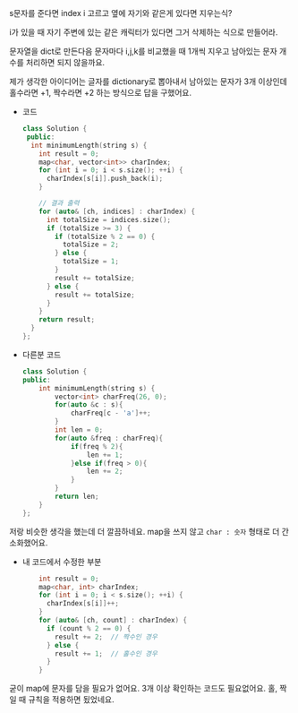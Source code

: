 s문자를 준다면 index i 고르고 옆에 자기와 같은게 있다면 지우는식?

i가 있을 때 자기 주변에 있는 같은 캐릭터가 있다면 그거 삭제하는 식으로 만들어라.

문자열을 dict로 만든다음 문자마다 i,j,k를 비교했을 때 1개씩 지우고 남아있는 문자 개수를 처리하면 되지 않을까요.

제가 생각한 아이디어는 글자를 dictionary로 뽑아내서 남아있는 문자가 3개 이상인데 홀수라면 +1, 짝수라면 +2 하는 방식으로 답을 구했어요.

- 코드
    
    ```cpp
    class Solution {
     public:
      int minimumLength(string s) {
        int result = 0;
        map<char, vector<int>> charIndex;
        for (int i = 0; i < s.size(); ++i) {
          charIndex[s[i]].push_back(i);
        }
    
        // 결과 출력
        for (auto& [ch, indices] : charIndex) {
          int totalSize = indices.size();
          if (totalSize >= 3) {
            if (totalSize % 2 == 0) {
              totalSize = 2;
            } else {
              totalSize = 1;
            }
            result += totalSize;
          } else {
            result += totalSize;
          }
        }
        return result;
      }
    };
    
    ```
    

- 다른분 코드
    
    ```cpp
    class Solution {
    public:
        int minimumLength(string s) {
            vector<int> charFreq(26, 0);
            for(auto &c : s){
                charFreq[c - 'a']++;
            }
            int len = 0;
            for(auto &freq : charFreq){
                if(freq % 2){
                    len += 1;
                }else if(freq > 0){
                    len += 2;
                }
            }
            return len;
        }
    };
    ```
    

저랑 비슷한 생각을 했는데 더 깔끔하네요. map을 쓰지 않고 `char : 숫자` 형태로 더 간소화했어요.

- 내 코드에서 수정한 부분
    
    ```cpp
        int result = 0;
        map<char, int> charIndex;
        for (int i = 0; i < s.size(); ++i) {
          charIndex[s[i]]++;
        }
        for (auto& [ch, count] : charIndex) {
          if (count % 2 == 0) {
            result += 2;  // 짝수인 경우
          } else {
            result += 1;  // 홀수인 경우
          }
        }
    ```
    

굳이 map에 문자를 담을 필요가 없어요. 3개 이상 확인하는 코드도 필요없어요. 홀, 짝일 때 규칙을 적용하면 됬었네요.